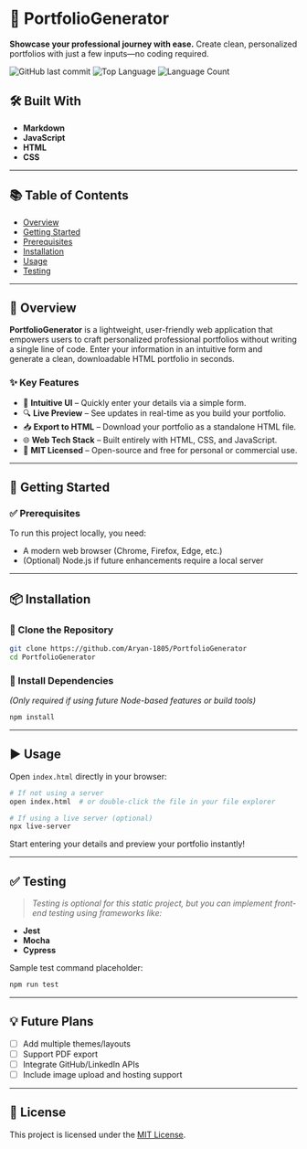 
# 🚀 PortfolioGenerator

**Showcase your professional journey with ease.**
Create clean, personalized portfolios with just a few inputs—no coding required.

![GitHub last commit](https://img.shields.io/github/last-commit/Aryan-1805/PortfolioGenerator)
![Top Language](https://img.shields.io/github/languages/top/Aryan-1805/PortfolioGenerator)
![Language Count](https://img.shields.io/github/languages/count/Aryan-1805/PortfolioGenerator)

## 🛠 Built With

* **Markdown**
* **JavaScript**
* **HTML**
* **CSS**

---

## 📚 Table of Contents

* [Overview](#overview)
* [Getting Started](#getting-started)
* [Prerequisites](#prerequisites)
* [Installation](#installation)
* [Usage](#usage)
* [Testing](#testing)

---

## 📖 Overview

**PortfolioGenerator** is a lightweight, user-friendly web application that empowers users to craft personalized professional portfolios without writing a single line of code. Enter your information in an intuitive form and generate a clean, downloadable HTML portfolio in seconds.

### ✨ Key Features

* 🎨 **Intuitive UI** – Quickly enter your details via a simple form.
* 🔍 **Live Preview** – See updates in real-time as you build your portfolio.
* 📥 **Export to HTML** – Download your portfolio as a standalone HTML file.
* 🌐 **Web Tech Stack** – Built entirely with HTML, CSS, and JavaScript.
* 🤝 **MIT Licensed** – Open-source and free for personal or commercial use.

---

## 🏁 Getting Started

### ✅ Prerequisites

To run this project locally, you need:

* A modern web browser (Chrome, Firefox, Edge, etc.)
* (Optional) Node.js if future enhancements require a local server

---

## 📦 Installation

### 🔧 Clone the Repository

```bash
git clone https://github.com/Aryan-1805/PortfolioGenerator
cd PortfolioGenerator
```

### 📂 Install Dependencies

*(Only required if using future Node-based features or build tools)*

```bash
npm install
```

---

## ▶️ Usage

Open `index.html` directly in your browser:

```bash
# If not using a server
open index.html  # or double-click the file in your file explorer

# If using a live server (optional)
npx live-server
```

Start entering your details and preview your portfolio instantly!

---

## ✅ Testing

> *Testing is optional for this static project, but you can implement front-end testing using frameworks like:*

* **Jest**
* **Mocha**
* **Cypress**

Sample test command placeholder:

```bash
npm run test
```

---

## 💡 Future Plans

* [ ] Add multiple themes/layouts
* [ ] Support PDF export
* [ ] Integrate GitHub/LinkedIn APIs
* [ ] Include image upload and hosting support

---

## 📄 License

This project is licensed under the [MIT License](LICENSE).

